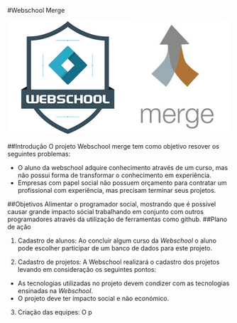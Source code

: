 #Webschool Merge

![Image of Webschool Merge](img/webschool_merge.jpg)

##Introdução
O projeto Webschool merge tem como objetivo resover os seguintes problemas:
- O aluno da webschool adquire conhecimento através de um curso, mas não possui forma de transformar o conhecimento em experiência.
- Empresas com papel social não possuem orçamento para contratar um profissional com experiência, mas precisam terminar seus projetos.



##Objetivos
Alimentar o programador social, mostrando que é possível causar grande impacto sócial trabalhando em conjunto com outros programadores através da utilização de ferramentas como github. 
##Plano de ação
1. Cadastro de alunos: Ao concluir algum curso da *Webschool* o aluno pode escolher participar de um banco de dados para este projeto.

2. Cadastro de projetos: A Webschool realizará o cadastro dos projetos levando em consideração os seguintes pontos:
  - As tecnologias utilizadas no projeto devem condizer com as tecnologias ensinadas na *Webschool*.
  - O projeto deve ter impacto social e não económico.

3. Criação das equipes: O p